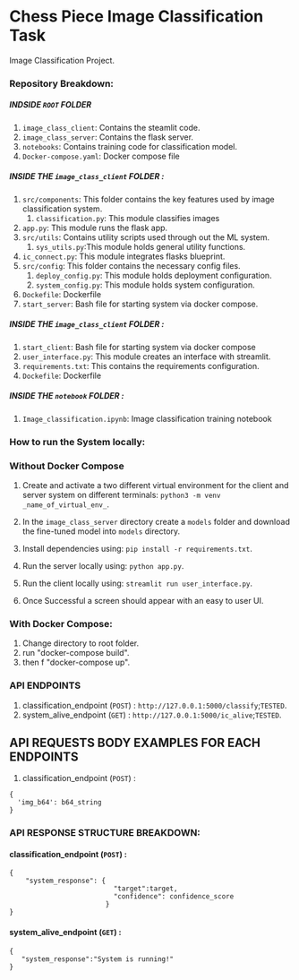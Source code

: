 # Chess Piece Image Classification Task

Image Classification Project.

### Repository Breakdown:

##### INDSIDE ```ROOT``` FOLDER
1. ```image_class_client```: Contains the steamlit code.
2. ```image_class_server```: Contains the flask server.
3. ```notebooks```: Contains training code for classification model.
4. ```Docker-compose.yaml```: Docker compose file



##### INSIDE THE ```image_class_client``` FOLDER :
1. ```src/components```: This folder contains the key features used by image classification system.
     1. ```classification.py```: This module classifies images
2. ```app.py```: This module runs the flask app.
3. ```src/utils```: Contains utility scripts used through out the ML system.
      1. ```sys_utils.py```:This module holds general utility functions.
4. ```ic_connect.py```: This module integrates flasks blueprint.
5. ```src/config```: This folder contains the necessary config files.
      1. ```deploy_config.py```: This module holds deployment configuration.
      2. ```system_config.py```: This module holds system configuration.
6. ```Dockefile```: Dockerfile
7. ```start_server```: Bash file for starting system via docker compose.


##### INSIDE THE ```image_class_client``` FOLDER :
1. ```start_client```: Bash file for starting system via docker compose
2. ```user_interface.py```: This module creates an interface with streamlit.
3. ```requirements.txt```: This contains the requirements configuration.
4.  ```Dockefile```: Dockerfile

##### INSIDE THE ```notebook``` FOLDER :
1. ```Image_classification.ipynb```: Image classification training notebook


### How to run the System locally:
### Without Docker Compose
1. Create and activate a two different virtual environment for the client and server system on different terminals: ```python3 -m venv _name_of_virtual_env_```.
2. In the ```image_class_server``` directory create a ```models``` folder and download the fine-tuned model into ```models``` directory.
3. Install dependencies using: ```pip install -r requirements.txt```.
  
4. Run the server locally using: ```python app.py```.
5. Run the client locally using: ```streamlit run user_interface.py```.
6. Once Successful a screen should appear with an easy to user UI.

### With Docker Compose:
1. Change directory to root folder.
2. run "docker-compose build".
3. then f "docker-compose up".


### API ENDPOINTS
1. classification_endpoint (```POST```) : ```http://127.0.0.1:5000/classify```;```TESTED```.
2. system_alive_endpoint (```GET```) : ```http://127.0.0.1:5000/ic_alive```;```TESTED```.



## API REQUESTS BODY EXAMPLES FOR EACH ENDPOINTS
1. classification_endpoint (```POST```) :
```
{
  'img_b64': b64_string
}
```


### API RESPONSE STRUCTURE BREAKDOWN:
#### classification_endpoint (```POST```) :
```
{
    "system_response": {
                          "target":target,
                          "confidence": confidence_score
                        }
}
```

#### system_alive_endpoint (```GET```) :
```
{
   "system_response":"System is running!"
}
```

